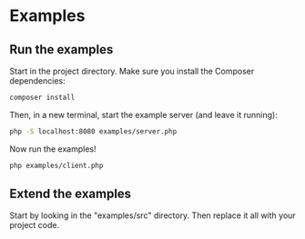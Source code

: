 # Examples

## Run the examples

Start in the project directory. Make sure you install the Composer dependencies:
```bash
composer install
```

Then, in a new terminal, start the example server (and leave it running):
```bash
php -S localhost:8080 examples/server.php
```

Now run the examples!
```bash
php examples/client.php
```


## Extend the examples

Start by looking in the "examples/src" directory. Then replace it all with your
project code.

